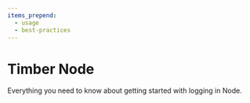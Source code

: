 ```yaml
---
items_prepend:
  - usage
  - best-practices
---
```

# Timber Node

Everything you need to know about getting started with logging in Node.
